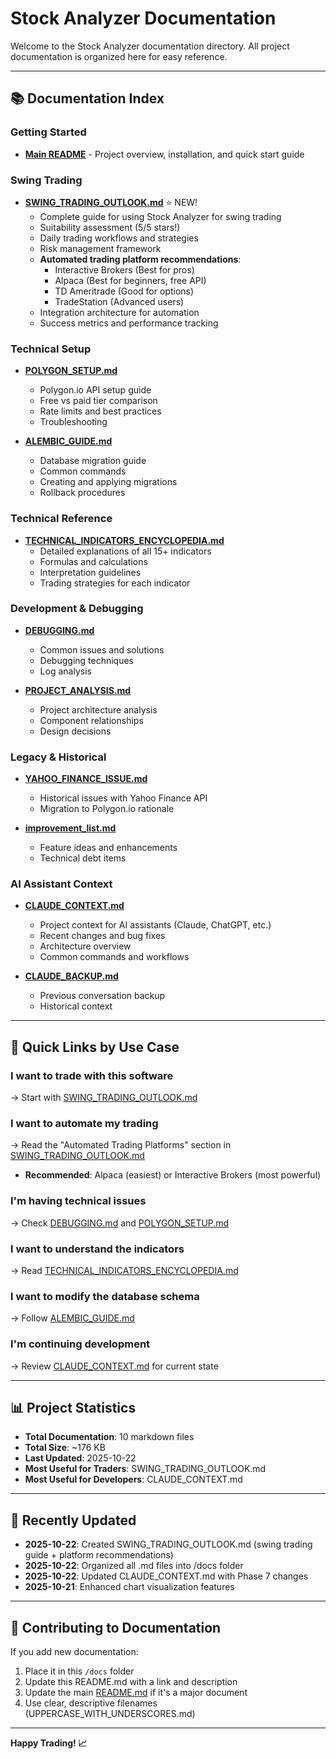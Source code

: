 # Stock Analyzer Documentation

Welcome to the Stock Analyzer documentation directory. All project documentation is organized here for easy reference.

---

## 📚 Documentation Index

### **Getting Started**
- **[Main README](../README.md)** - Project overview, installation, and quick start guide

### **Swing Trading**
- **[SWING_TRADING_OUTLOOK.md](./SWING_TRADING_OUTLOOK.md)** ⭐ NEW!
  - Complete guide for using Stock Analyzer for swing trading
  - Suitability assessment (5/5 stars!)
  - Daily trading workflows and strategies
  - Risk management framework
  - **Automated trading platform recommendations**:
    - Interactive Brokers (Best for pros)
    - Alpaca (Best for beginners, free API)
    - TD Ameritrade (Good for options)
    - TradeStation (Advanced users)
  - Integration architecture for automation
  - Success metrics and performance tracking

### **Technical Setup**
- **[POLYGON_SETUP.md](./POLYGON_SETUP.md)**
  - Polygon.io API setup guide
  - Free vs paid tier comparison
  - Rate limits and best practices
  - Troubleshooting

- **[ALEMBIC_GUIDE.md](./ALEMBIC_GUIDE.md)**
  - Database migration guide
  - Common commands
  - Creating and applying migrations
  - Rollback procedures

### **Technical Reference**
- **[TECHNICAL_INDICATORS_ENCYCLOPEDIA.md](./TECHNICAL_INDICATORS_ENCYCLOPEDIA.md)**
  - Detailed explanations of all 15+ indicators
  - Formulas and calculations
  - Interpretation guidelines
  - Trading strategies for each indicator

### **Development & Debugging**
- **[DEBUGGING.md](./DEBUGGING.md)**
  - Common issues and solutions
  - Debugging techniques
  - Log analysis

- **[PROJECT_ANALYSIS.md](./PROJECT_ANALYSIS.md)**
  - Project architecture analysis
  - Component relationships
  - Design decisions

### **Legacy & Historical**
- **[YAHOO_FINANCE_ISSUE.md](./YAHOO_FINANCE_ISSUE.md)**
  - Historical issues with Yahoo Finance API
  - Migration to Polygon.io rationale

- **[improvement_list.md](./improvement_list.md)**
  - Feature ideas and enhancements
  - Technical debt items

### **AI Assistant Context**
- **[CLAUDE_CONTEXT.md](./CLAUDE_CONTEXT.md)**
  - Project context for AI assistants (Claude, ChatGPT, etc.)
  - Recent changes and bug fixes
  - Architecture overview
  - Common commands and workflows

- **[CLAUDE_BACKUP.md](./CLAUDE_BACKUP.md)**
  - Previous conversation backup
  - Historical context

---

## 🎯 Quick Links by Use Case

### **I want to trade with this software**
→ Start with [SWING_TRADING_OUTLOOK.md](./SWING_TRADING_OUTLOOK.md)

### **I want to automate my trading**
→ Read the "Automated Trading Platforms" section in [SWING_TRADING_OUTLOOK.md](./SWING_TRADING_OUTLOOK.md)
- **Recommended**: Alpaca (easiest) or Interactive Brokers (most powerful)

### **I'm having technical issues**
→ Check [DEBUGGING.md](./DEBUGGING.md) and [POLYGON_SETUP.md](./POLYGON_SETUP.md)

### **I want to understand the indicators**
→ Read [TECHNICAL_INDICATORS_ENCYCLOPEDIA.md](./TECHNICAL_INDICATORS_ENCYCLOPEDIA.md)

### **I want to modify the database schema**
→ Follow [ALEMBIC_GUIDE.md](./ALEMBIC_GUIDE.md)

### **I'm continuing development**
→ Review [CLAUDE_CONTEXT.md](./CLAUDE_CONTEXT.md) for current state

---

## 📊 Project Statistics

- **Total Documentation**: 10 markdown files
- **Total Size**: ~176 KB
- **Last Updated**: 2025-10-22
- **Most Useful for Traders**: SWING_TRADING_OUTLOOK.md
- **Most Useful for Developers**: CLAUDE_CONTEXT.md

---

## 🔄 Recently Updated

- **2025-10-22**: Created SWING_TRADING_OUTLOOK.md (swing trading guide + platform recommendations)
- **2025-10-22**: Organized all .md files into /docs folder
- **2025-10-22**: Updated CLAUDE_CONTEXT.md with Phase 7 changes
- **2025-10-21**: Enhanced chart visualization features

---

## 📝 Contributing to Documentation

If you add new documentation:
1. Place it in this `/docs` folder
2. Update this README.md with a link and description
3. Update the main [README.md](../README.md) if it's a major document
4. Use clear, descriptive filenames (UPPERCASE_WITH_UNDERSCORES.md)

---

**Happy Trading! 📈**
